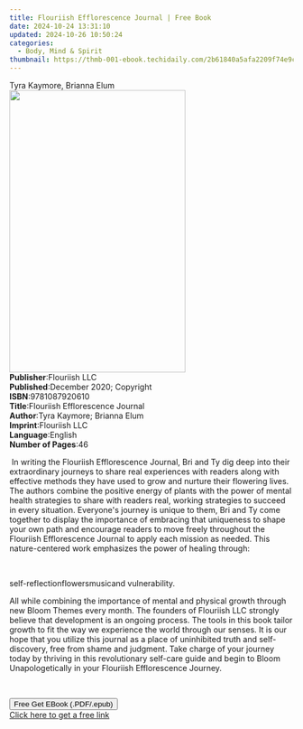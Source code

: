 ```yaml
---
title: Flouriish Efflorescence Journal | Free Book
date: 2024-10-24 13:31:10
updated: 2024-10-26 10:50:24
categories:
  - Body, Mind & Spirit
thumbnail: https://thmb-001-ebook.techidaily.com/2b61840a5afa2209f74e9c315efa0c85907427dc26c6f224075ecc87112c3c2b.jpg
---
```

<main id="book-container">
  <div class="flex flex-col">
    <div class="book-brief flex-1 py-6 px-4 sm:p-6 md:py-10 md:px-8">
      <!-- brief-->
      <div class="book-brief-main">Tyra Kaymore, Brianna Elum</div>
    </div>
    <div
      class="book-meta-info flex-1 grid gap-4 col-start-1 col-end-3 row-start-1 sm:mb-6 sm:grid-cols-4 lg:gap-6 lg:col-start-2 lg:row-end-6 lg:row-span-6 lg:mb-0"
    >
      <div
        class="book-meta-info-left place-content-center mt-4 p-4 text-sm leading-6 col-start-2 col-span-2 dark:text-slate-400"
      >
        <img
          class="w-full h-500 object-cover rounded-lg sm:h-255 sm:col-span-2 lg:col-span-full"
          src="https://img-001-ebook.techidaily.com/8c2458a57cd1895cd189cae808b48f4cbb37efe8f285fc590af9316670924f3c.jpg"
          alt=""
          width="312"
          height="500"
        />
      </div>
      <div
        class="book-meta-info-right mt-2 col-start-1 row-start-2 col-span-3 self-center"
      >
        <!-- meta data  -->
        <div class="flex flex-col px-4 md:px-8">
          <div class="flex-1">
            <strong>Publisher</strong>:<span class="px-2">Flouriish LLC</span>
          </div>
          <div class="flex-1">
            <strong>Published</strong>:<span class="px-2"
              >December 2020; Copyright</span
            >
          </div>
          <div class="flex-1">
            <strong>ISBN</strong>:<span class="px-2">9781087920610</span>
          </div>
          <div class="flex-1">
            <strong>Title</strong>:<span class="px-2"
              >Flouriish Efflorescence Journal</span
            >
          </div>
          <div class="flex-1">
            <strong>Author</strong>:<span class="px-2"
              >Tyra Kaymore; Brianna Elum</span
            >
          </div>
          <div class="flex-1">
            <strong>Imprint</strong>:<span class="px-2">Flouriish LLC</span>
          </div>
          <div class="flex-1">
            <strong>Language</strong>:<span class="px-2">English</span>
          </div>
          <div class="flex-1">
            <strong>Number of Pages</strong>:<span class="px-2">46</span>
          </div>
        </div>
      </div>
    </div>
    <div class="book-description flex-1 py-6 px-4 sm:p-6 md:py-10 md:px-8">
      <div class="book-description-main">
        <div accordion-content="" id="description">
          <p>
            <span style="background-color: rgba(0, 0, 0, 0)"
              >&nbsp;In writing the</span
            >&nbsp;Flouriish Efflorescence Journal<span
              style="background-color: rgba(0, 0, 0, 0)"
              >, Bri and Ty dig deep into their extraordinary journeys to share
              real experiences with readers along with effective methods they
              have used to grow and nurture their flowering lives. The authors
              combine the positive energy of plants with the power of mental
              health strategies to share with readers real, working strategies
              to succeed in every situation. Everyone's journey is unique to
              them, Bri and Ty come together to display the importance of
              embracing that uniqueness to shape your own path and encourage
              readers to move freely throughout the </span
            >Flouriish Efflorescence Journal<span
              style="background-color: rgba(0, 0, 0, 0)"
            >
              to apply each mission as needed. This nature-centered work
              emphasizes the power of healing through:</span
            >
          </p>
          <p><br /></p>
          <span style="background-color: rgba(0, 0, 0, 0)">self-reflection</span
          ><span style="background-color: rgba(0, 0, 0, 0)">flowers</span
          ><span style="background-color: rgba(0, 0, 0, 0)">music</span
          ><span style="background-color: rgba(0, 0, 0, 0)"
            >and vulnerability.</span
          >
          <p>
            <span style="background-color: rgba(0, 0, 0, 0)"
              ><span></span
            ></span>
          </p>
          <p>
            <span style="background-color: rgba(0, 0, 0, 0)"
              >All while combining the importance of mental and physical growth
              through new&nbsp;</span
            >Bloom Themes&nbsp;<span style="background-color: rgba(0, 0, 0, 0)"
              >every month. The founders of Flouriish LLC strongly believe that
              development is an ongoing process. The tools in this book tailor
              growth to fit the way we experience the world through our senses.
              It is our hope that you utilize this journal as a place of
              uninhibited truth and self-discovery, free from shame and
              judgment. Take charge of your journey today by thriving in this
              revolutionary self-care guide and begin to&nbsp;</span
            >Bloom Unapologetically&nbsp;<span
              style="background-color: rgba(0, 0, 0, 0)"
              >in your Flouriish Efflorescence Journey.</span
            >
          </p>
          <p><br /></p>
        </div>
        <div class="accordion-fader"></div>
      </div>
    </div>
    <div class="book-excerpts flex-1 py-6 px-4 sm:p-6 md:py-10 md:px-8"></div>
    <div
      class="book-about-author flex-1 py-6 px-4 sm:p-6 md:py-10 md:px-8"
    ></div>
    <div class="book-free-get flex-1 py-6 px-4 sm:p-6 md:py-10 md:px-8">
      <button
        id="btn-free-get"
        class="bg-blue-500 hover:bg-blue-700 text-white font-bold py-2 px-4 rounded"
      >
        Free Get EBook (.PDF/.epub)
      </button>
      <div id="countdown-display" class="px-2 text-lg mt-2"></div>
      <a
        id="free-link"
        class="hidden bg-blue-500 hover:bg-blue-700 text-white font-bold py-2 px-4 rounded"
        href="https://www.ebooks.com/en-us/book/210158379/flouriish-efflorescence-journal/tyra-kaymore/"
        target="_blank"
        >Click here to get a free link</a
      >
    </div>
    <script>
      let countdownTime = 0;
      let countdownInterval = null;
      document
        .getElementById('btn-free-get')
        .addEventListener('click', startCountdown);
      function startCountdown() {
        countdownTime = new Date().getTime() + 60000 * 3;
        countdownInterval = setInterval(updateCountdown, 1000);
        document.getElementById('btn-free-get').disabled = true;
        document
          .getElementById('btn-free-get')
          .classList.add('bg-gray-500', 'cursor-not-allowed');
      }
      function updateCountdown() {
        let currentTime = new Date().getTime();
        let timeLeft = countdownTime - currentTime;
        let secondsLeft = Math.floor(timeLeft / 1000);
        document.getElementById('countdown-display').innerHTML =
          `Remaining time: ${secondsLeft} seconds.`;
        if (secondsLeft <= 0) {
          clearInterval(countdownInterval);
          document.getElementById('btn-free-get').classList.add('hidden');
          document.getElementById('free-link').classList.remove('hidden');
          document.getElementById('countdown-display').innerHTML = '';
        }
      }
    </script>
  </div>
</main>

